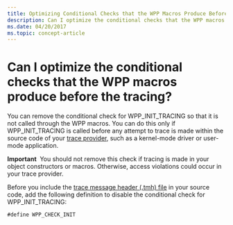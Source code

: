 ```yaml
---
title: Optimizing Conditional Checks that the WPP Macros Produce Before Tracing
description: Can I optimize the conditional checks that the WPP macros produce before the tracing
ms.date: 04/20/2017
ms.topic: concept-article
---
```


# Can I optimize the conditional checks that the WPP macros produce before the tracing?


You can remove the conditional check for WPP\_INIT\_TRACING so that it is not called through the WPP macros. You can do this only if WPP\_INIT\_TRACING is called before any attempt to trace is made within the source code of your [trace provider](trace-provider.md), such as a kernel-mode driver or user-mode application.

**Important**  You should not remove this check if tracing is made in your object constructors or macros. Otherwise, access violations could occur in your trace provider.


Before you include the [trace message header (.tmh) file](trace-message-header-file.md) in your source code, add the following definition to disable the conditional check for WPP\_INIT\_TRACING:

```
#define WPP_CHECK_INIT
```

